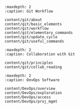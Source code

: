```{include} ../README.md
```

```{toctree}
:maxdepth: 2
:caption: Git Workflow

content/git/about
content/git/basic_elements
content/git/workflow
content/git/elementary_commands
content/git/update_cycle
content/git/useful_commands
```
```{toctree}
:maxdepth: 2
:caption: Collaboration with Git

content/git/principles
content/git/collab_reading
```
```{toctree}
:maxdepth: 2
:caption: DevOps Software

content/DevOps/overview
content/DevOps/exploration
content/DevOps/access
content/DevOps/proj_mgmt
```
